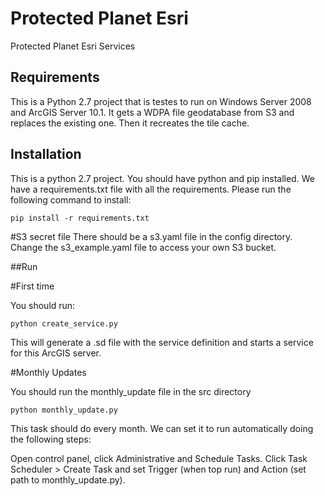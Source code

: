 # Protected Planet Esri

Protected Planet Esri Services

## Requirements
This is a Python 2.7 project that is testes to run on Windows Server 2008 and ArcGIS Server 10.1.
It gets a WDPA file geodatabase from S3 and replaces the existing one. Then it recreates the tile cache.

## Installation
This is a python 2.7 project. You should have python and pip installed.
We have a requirements.txt file with all the requirements.
Please run the following command to install:

```
pip install -r requirements.txt
```

#S3 secret file
There should be a s3.yaml file in the config directory.
Change the s3_example.yaml file to access your own S3 bucket.



##Run


#First time

You should run:

```
python create_service.py
```

This will generate a .sd file with the service definition and starts a service for this ArcGIS server.

#Monthly Updates

You should run the monthly_update file in the src directory

```
python monthly_update.py
```

This task should do every month. We can set it to run automatically doing the following steps:

Open control panel, click Administrative and Schedule Tasks.
Click Task Scheduler > Create Task and set Trigger (when top run) and Action (set path to monthly_update.py).